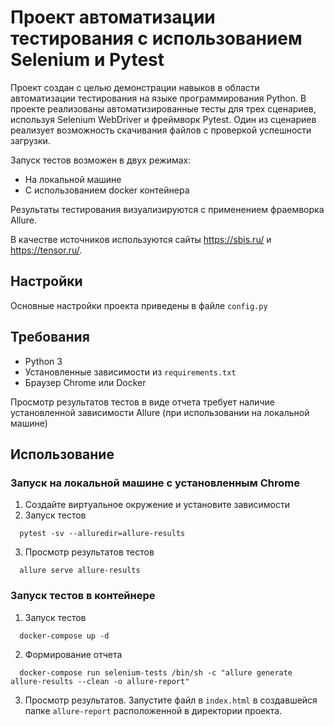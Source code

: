 # Проект автоматизации тестирования с использованием Selenium и Pytest
Проект создан с целью демонстрации навыков в области автоматизации тестирования на языке программирования Python. 
В проекте реализованы автоматизированные тесты для трех сценариев, используя Selenium WebDriver и фреймворк Pytest. 
Один из сценариев реализует возможность скачивания файлов с проверкой успешности загрузки.

Запуск тестов возможен в двух режимах:
* На локальной машине
* С использованием docker контейнера

Результаты тестирования визуализируются с применением фраемворка Allure.

В качестве источников используются сайты https://sbis.ru/ и https://tensor.ru/.

## Настройки
Основные настройки проекта приведены в файле `config.py`

## Требования
* Python 3
* Установленные зависимости из `requirements.txt`
* Браузер Chrome или Docker

Просмотр результатов тестов в виде отчета требует наличие установленной зависимости Allure (при использовании на локальной машине)

## Использование
### Запуск на локальной машине с установленным Chrome
1. Создайте виртуальное окружение и установите зависимости
2. Запуск тестов
```shell
  pytest -sv --alluredir=allure-results
```
3. Просмотр результатов тестов
```shell
  allure serve allure-results
```
### Запуск тестов в контейнере
1. Запуск тестов
```shell
  docker-compose up -d
```
2. Формирование отчета
```shell
  docker-compose run selenium-tests /bin/sh -c "allure generate allure-results --clean -o allure-report"
```
3. Просмотр результатов. Запустите файл в `index.html` в создавшейся папке `allure-report` расположенной
в директории проекта.